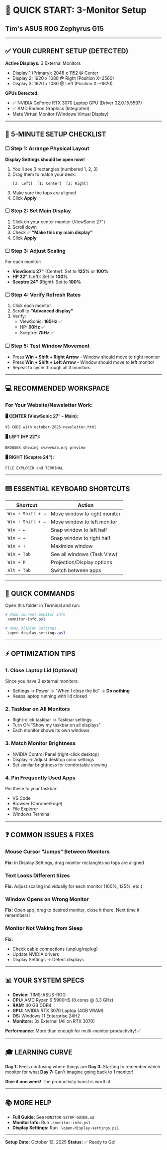 # 🎯 QUICK START: 3-Monitor Setup
## Tim's ASUS ROG Zephyrus G15

---

## ✅ YOUR CURRENT SETUP (DETECTED)

**Active Displays:** 3 External Monitors
- Display 1 (Primary): 2048 x 1152 @ Center
- Display 2: 1920 x 1080 @ Right (Position X=2560)
- Display 3: 1920 x 1080 @ Left (Position X=-1920)

**GPUs Detected:**
- ✅ NVIDIA GeForce RTX 3070 Laptop GPU (Driver 32.0.15.5597)
- ✅ AMD Radeon Graphics (Integrated)
- Meta Virtual Monitor (Windows Virtual Display)

---

## 🚀 5-MINUTE SETUP CHECKLIST

### ☐ Step 1: Arrange Physical Layout
**Display Settings should be open now!**

1. You'll see 3 rectangles (numbered 1, 2, 3)
2. Drag them to match your desk:
   ```
   [3: Left]  [1: Center]  [2: Right]
   ```
3. Make sure the tops are aligned
4. Click **Apply**

### ☐ Step 2: Set Main Display
1. Click on your center monitor (ViewSonic 27")
2. Scroll down
3. Check ✅ **"Make this my main display"**
4. Click **Apply**

### ☐ Step 3: Adjust Scaling
For each monitor:
- **ViewSonic 27"** (Center): Set to **125%** or **100%**
- **HP 22"** (Left): Set to **100%**
- **Sceptre 24"** (Right): Set to **100%**

### ☐ Step 4: Verify Refresh Rates
1. Click each monitor
2. Scroll to **"Advanced display"**
3. Verify:
   - ViewSonic: **165Hz** ✅
   - HP: **60Hz** ✅
   - Sceptre: **75Hz** ✅

### ☐ Step 5: Test Window Movement
- Press **Win + Shift + Right Arrow** - Window should move to right monitor
- Press **Win + Shift + Left Arrow** - Window should move to left monitor
- Repeat to cycle through all 3 monitors

---

## 💻 RECOMMENDED WORKSPACE

### For Your Website/Newsletter Work:

**🖥️ CENTER (ViewSonic 27" - Main):**
```
VS CODE with october-2025-newsletter.html
```

**🖥️ LEFT (HP 22"):**
```
BROWSER showing cvawvuaa.org preview
```

**🖥️ RIGHT (Sceptre 24"):**
```
FILE EXPLORER and TERMINAL
```

---

## ⌨️ ESSENTIAL KEYBOARD SHORTCUTS

| Shortcut | Action |
|----------|--------|
| `Win + Shift + →` | Move window to right monitor |
| `Win + Shift + ←` | Move window to left monitor |
| `Win + ←` | Snap window to left half |
| `Win + →` | Snap window to right half |
| `Win + ↑` | Maximize window |
| `Win + Tab` | See all windows (Task View) |
| `Win + P` | Projection/Display options |
| `Alt + Tab` | Switch between apps |

---

## 🔧 QUICK COMMANDS

Open this folder in Terminal and run:

```powershell
# Show current monitor info
.\monitor-info.ps1

# Open Display Settings
.\open-display-settings.ps1
```

---

## ⚡ OPTIMIZATION TIPS

### 1. Close Laptop Lid (Optional)
Since you have 3 external monitors:
- Settings → Power → "When I close the lid" → **Do nothing**
- Keeps laptop running with lid closed

### 2. Taskbar on All Monitors
- Right-click taskbar → Taskbar settings
- Turn ON "Show my taskbar on all displays"
- Each monitor shows its own windows

### 3. Match Monitor Brightness
- NVIDIA Control Panel (right-click desktop)
- Display → Adjust desktop color settings
- Set similar brightness for comfortable viewing

### 4. Pin Frequently Used Apps
Pin these to your taskbar:
- VS Code
- Browser (Chrome/Edge)
- File Explorer  
- Windows Terminal

---

## ❓ COMMON ISSUES & FIXES

### Mouse Cursor "Jumps" Between Monitors
**Fix:** In Display Settings, drag monitor rectangles so tops are aligned

### Text Looks Different Sizes
**Fix:** Adjust scaling individually for each monitor (100%, 125%, etc.)

### Window Opens on Wrong Monitor
**Fix:** Open app, drag to desired monitor, close it there. Next time it remembers!

### Monitor Not Waking from Sleep
**Fix:** 
- Check cable connections (unplug/replug)
- Update NVIDIA drivers
- Display Settings → Detect displays

---

## 📊 YOUR SYSTEM SPECS

- **Device:** TIMS-ASUS-ROG
- **CPU:** AMD Ryzen 9 5900HS (8 cores @ 3.3 GHz)
- **RAM:** 40 GB DDR4
- **GPU:** NVIDIA RTX 3070 Laptop (4GB VRAM)
- **OS:** Windows 11 Enterprise 24H2
- **Monitors:** 3x External (All on RTX 3070)

**Performance:** More than enough for multi-monitor productivity! ✅

---

## 🎓 LEARNING CURVE

**Day 1:** Feels confusing where things are
**Day 3:** Starting to remember which monitor for what
**Day 7:** Can't imagine going back to 1 monitor!

**Give it one week!** The productivity boost is worth it.

---

## 📚 MORE HELP

- **Full Guide:** See `MONITOR-SETUP-GUIDE.md`
- **Monitor Info:** Run `.\monitor-info.ps1`
- **Display Settings:** Run `.\open-display-settings.ps1`

---

**Setup Date:** October 13, 2025
**Status:** ✅ Ready to Go!
